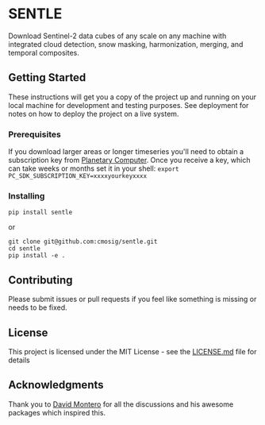 # SENTLE

Download Sentinel-2 data cubes of any scale on any machine with integrated cloud
detection, snow masking, harmonization, merging, and temporal composites. 

## Getting Started

These instructions will get you a copy of the project up and running on your local machine for development and testing purposes. See deployment for notes on how to deploy the project on a live system.

### Prerequisites

If you download larger areas or longer timeseries you'll need to obtain a
subscription key from [Planetary Computer](https://planetarycomputer.microsoft.com/account/request). 
Once you receive a key, which can take weeks or months set it in your shell:
`export PC_SDK_SUBSCRIPTION_KEY=xxxxyourkeyxxxx`

### Installing

```
pip install sentle
```
or 
```
git clone git@github.com:cmosig/sentle.git
cd sentle
pip install -e .
```

## Contributing

Please submit issues or pull requests if you feel like something is missing or
needs to be fixed. 

## License

This project is licensed under the MIT License - see the [LICENSE.md](LICENSE.md) file for details

## Acknowledgments

Thank you to [David Montero](https://github.com/davemlz) for all the
discussions and his awesome packages which inspired this.
